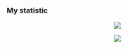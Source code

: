   ### My statistic


<p align="center">
  <img src="https://github-profile-summary-cards.vercel.app/api/cards/profile-details?username=isansut&theme=monokai" />
</p>

<p align="center">
  <img src="https://komarev.com/ghpvc/?username=isansut&label=VIEWS&style=flat-square&color=blue" />
</p>

```js
